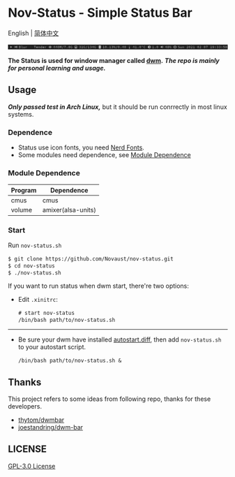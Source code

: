 # Nov-Status - Simple Status Bar
English | [简体中文](README_CN.md)  

![screenshot](screenshot.png)

**The Status is used for window manager called [dwm](https://dwm.suckless.org/).** ***The repo is mainly for personal learning and usage.***

## Usage
___Only passed test in Arch Linux,___ but it should be run conrrectly in most linux systems.

### Dependence
+ Status use icon fonts, you need [Nerd Fonts](https://github.com/ryanoasis/nerd-fonts).
+ Some modules need dependence, see [Module Dependence](#module-dependence)

### Module Dependence

|Program|Dependence|
|---|---|
|cmus|cmus|
|volume|amixer(alsa-units)|

### Start
Run `nov-status.sh`
```
$ git clone https://github.com/Novaust/nov-status.git
$ cd nov-status
$ ./nov-status.sh
```
If you want to run status when dwm start, there're two options:

+ Edit `.xinitrc`:	
	```
	# start nov-status
	/bin/bash path/to/nov-status.sh
	```
- - -
+ Be sure your dwm have installed [autostart.diff](https://dwm.suckless.org/patches/autostart/), then add `nov-status.sh` to your autostart script.
	```
	/bin/bash path/to/nov-status.sh &
	```

## Thanks
This project refers to some ideas from following repo, thanks for these developers.
+ [thytom/dwmbar](https://github.com/thytom/dwmbar)
+ [joestandring/dwm-bar](https://github.com/joestandring/dwm-bar)

## LICENSE

[GPL-3.0 License](LICENSE)
